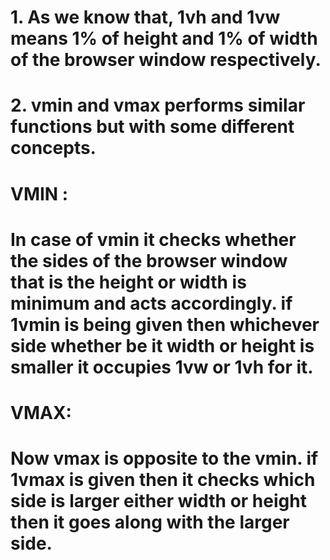 # 1. As we know that, 1vh and 1vw means 1% of height and 1% of width of the browser window respectively.

# 2. vmin and vmax performs similar functions but with some different concepts.

# VMIN :

# In case of vmin it checks whether the sides of the browser window that is the height or width is minimum and acts accordingly. if 1vmin is being given then whichever side whether be it width or height is smaller it occupies 1vw or 1vh for it.

# VMAX:

# Now vmax is opposite to the vmin. if 1vmax is given then it checks which side is larger either width or height then it goes along with the larger side.

<!-- !IMPORTANT NOTES!!! -->

<!-- if the size of the viewport is 800px wide then width of 1vw is 8px.
    1vw is the 1% of the actual viewport and 100vw is 100% of the actual viewport.
 -->
